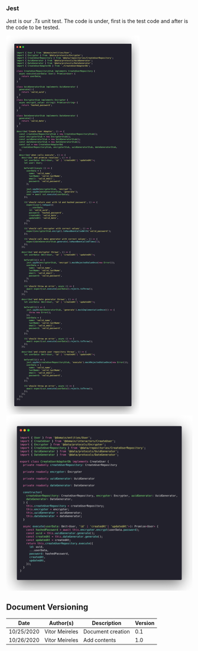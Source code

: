 ### Jest

Jest is our _.Ts_ unit test. The code is under, first is the test code and after is the code to be tested.

![Jest test file](../images/jest.png)
![File](../images/jest2.png)


## Document Versioning

| Date | Author(s) | Description | Version |
|------|-------|-----------|--------|
| 10/25/2020 | Vitor Meireles | Document creation | 0.1 |
| 10/26/2020 | Vitor Meireles | Add contents  | 1.0 |